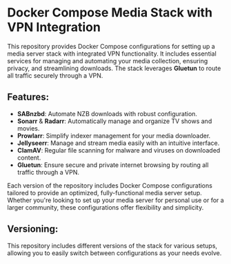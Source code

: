 # Docker Compose Media Stack with VPN Integration

This repository provides Docker Compose configurations for setting up a media server stack with integrated VPN functionality. It includes essential services for managing and automating your media collection, ensuring privacy, and streamlining downloads. The stack leverages **Gluetun** to route all traffic securely through a VPN.

## Features:
- **SABnzbd**: Automate NZB downloads with robust configuration.
- **Sonarr** & **Radarr**: Automatically manage and organize TV shows and movies.
- **Prowlarr**: Simplify indexer management for your media downloader.
- **Jellyseerr**: Manage and stream media easily with an intuitive interface.
- **ClamAV**: Regular file scanning for malware and viruses on downloaded content.
- **Gluetun**: Ensure secure and private internet browsing by routing all traffic through a VPN.

Each version of the repository includes Docker Compose configurations tailored to provide an optimized, fully-functional media server setup. Whether you're looking to set up your media server for personal use or for a larger community, these configurations offer flexibility and simplicity.

## Versioning:
This repository includes different versions of the stack for various setups, allowing you to easily switch between configurations as your needs evolve.
